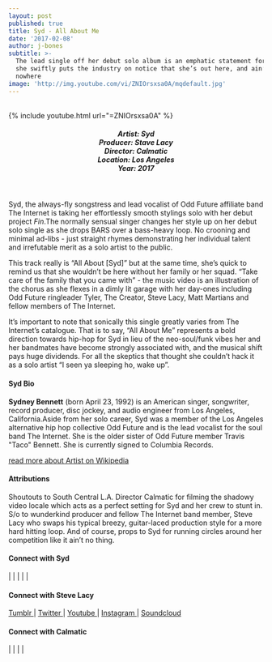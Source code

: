 ```yaml
---
layout: post
published: true
title: Syd - All About Me
date: '2017-02-08'
author: j-bones
subtitle: >-
  The lead single off her debut solo album is an emphatic statement for Syd, as
  she swiftly puts the industry on notice that she’s out here, and ain’t going
  nowhere
image: 'http://img.youtube.com/vi/ZNIOrsxsa0A/mqdefault.jpg'
---
```

<br>
{% include youtube.html url="=ZNIOrsxsa0A" %} 
<br>
<h5 style="text-align: center;">
Artist: Syd <br>
Producer: Stave Lacy <br>
Director: Calmatic <br>
Location: Los Angeles <br>
Year: 2017
</h5>
<br>

Syd, the always-fly songstress and lead vocalist of Odd Future affiliate band The Internet is taking her effortlessly smooth stylings solo with her debut project *Fin*.The normally sensual singer changes her style up on her debut solo single as she drops BARS over a bass-heavy loop. No crooning and minimal ad-libs - just straight rhymes demonstrating her individual talent and irrefutable merit as a solo artist to the public. 

This track really is “All About [Syd]” but at the same time, she’s quick to remind us that she wouldn’t be here without her family or her squad. “Take care of the family that you came with” - the music video is an illustration of the chorus as she flexes in a dimly lit garage with her day-ones including Odd Future ringleader Tyler, The Creator, Steve Lacy, Matt Martians and fellow members of The Internet.

It’s important to note that sonically this single greatly varies from The Internet’s catalogue. That is to say, “All About Me” represents a bold direction towards hip-hop for Syd in lieu of the neo-soul/funk vibes her and her bandmates have become strongly associated with, and the musical shift pays huge dividends. For all the skeptics that thought she couldn’t hack it as a solo artist “I seen ya sleeping ho, wake up”.   


#### Syd Bio

**Sydney Bennett** (born April 23, 1992) is an American singer, songwriter, record producer, disc jockey, and audio engineer from Los Angeles, California.Aside from her solo career, Syd was a member of the Los Angeles alternative hip hop collective Odd Future and is the lead vocalist for the soul band The Internet. She is the older sister of Odd Future member Travis "Taco" Bennett. She is currently signed to Columbia Records.

<a href=”https://en.wikipedia.org/wiki/Syd_(singer)” target=”_blank”>read more about Artist on Wikipedia</a>

#### Attributions

Shoutouts to South Central L.A. Director Calmatic for filming the shadowy video locale which acts as a perfect setting for Syd and her crew to stunt in. S/o to wunderkind producer and fellow The Internet band member, Steve Lacy who swaps his typical breezy, guitar-laced production style for a more hard hitting loop. And of course, props to Syd for running circles around her competition like it ain’t no thing. 

#### Connect with Syd

<a class="fa fa-globe" href="http://www.internetsyd.com/" target="_blank"></a> | 
<a class="fa fa-facebook" href="https://www.facebook.com/syd" target="_blank"></a> | 
<a class="fa fa-instagram" href="https://www.instagram.com/syd" target="_blank"></a> | 
<a class="fa fa-soundcloud" href="https://soundcloud.com/internetsyd" target="_blank"></a> | 
<a class="fa fa-twitter" href="https://twitter.com/internetsyd" target="_blank"></a> | 
<a class="fa fa-youtube" href="https://www.youtube.com/channel/UCZ3XdhX1mQJLI9TvUtMxYlg" target="_blank"></a>


#### Connect with Steve Lacy

<a class="fa fa-tumblr" href="http://steve-lacy.tumblr.com/" target="_blank"> Tumblr </a> |
<a class="fa fa-twitter" href="https://twitter.com/stevelacys" target="_blank"> Twitter </a> |
<a class="fa fa-youtube" href="https://www.youtube.com/channel/UCRt1A0W4iZfvsOhAH1yft2Q" target="_blank"> Youtube </a> |
<a class="fa fa-instagram" href="https://www.instagram.com/steve.lacy/" target="_blank"> Instagram </a> |
<a class="fa fa-soundcloud" href="https://soundcloud.com/steevlacy" target="_blank"> Soundcloud </a> 

#### Connect with Calmatic

<a class="fa fa-globe" href="http://www.calmatic.net/" target="_blank"></a> | 
<a class="fa fa-vimeo" href="https://www.vimeo.com/calmatic/" target="_blank"></a> | 
<a class="fa fa-twitter" href="https://twitter.com/calmatic" target="_blank"></a> | 
<a class="fa fa-youtube" href="https://www.youtube.com/user/calmatic1" target="_blank"></a> | 
<a class="fa fa-instagram" href="https://www.instagram.com/calmatic" target="_blank"></a>